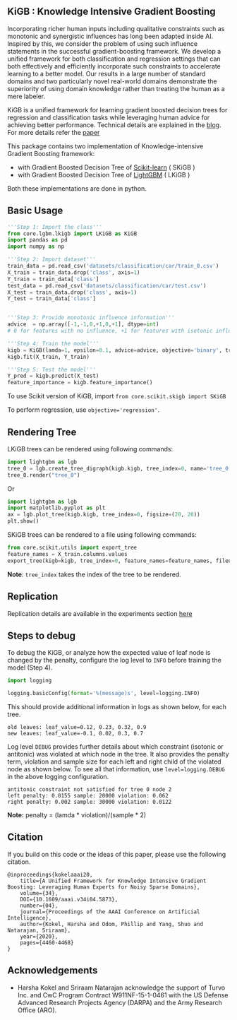 ## KiGB : Knowledge Intensive Gradient Boosting

Incorporating richer human inputs including qualitative constraints such as monotonic and synergistic influences has long been adapted inside AI. Inspired by this, we consider the problem of using such influence statements in the successful gradient-boosting framework. We develop a unified framework for both classification and regression settings that can both effectively and efficiently incorporate such constraints to accelerate learning to a better model. Our results in a large number of standard domains and two particularly novel real-world domains demonstrate the superiority of using domain knowledge rather than treating the human as a mere labeler.

KiGB is a unified framework for learning gradient boosted decision trees for regression and classification tasks while leveraging human advice for achieving better performance. Technical details are explained in the [blog](https://starling.utdallas.edu/papers/KiGB). For more details refer the [paper](https://personal.utdallas.edu/~hkokel/pdf/Kokel_AAAI20.pdf) 


This package contains two implementation of Knowledge-intensive Gradient Boosting framework:
- with Gradient Boosted Decision Tree of [Scikit-learn](https://scikit-learn.org) ( SKiGB )
- with Gradient Boosted Decision Tree of [LightGBM](https://github.com/microsoft/LightGBM) ( LKiGB )

Both these implementations are done in python.

## Basic Usage

```python
'''Step 1: Import the class'''
from core.lgbm.lkigb import LKiGB as KiGB
import pandas as pd
import numpy as np

'''Step 2: Import dataset'''
train_data = pd.read_csv('datasets/classification/car/train_0.csv')
X_train = train_data.drop('class', axis=1)
Y_train = train_data['class']
test_data = pd.read_csv('datasets/classification/car/test.csv')
X_test = train_data.drop('class', axis=1)
Y_test = train_data['class']


'''Step 3: Provide monotonic influence information'''
advice  = np.array([-1,-1,0,+1,0,+1], dtype=int)
# 0 for features with no influence, +1 for features with isotonic influence, -1 for antitonic influences

'''Step 4: Train the model'''
kigb = KiGB(lamda=1, epsilon=0.1, advice=advice, objective='binary', trees=30)
kigb.fit(X_train, Y_train)

'''Step 5: Test the model'''
Y_pred = kigb.predict(X_test)
feature_importance = kigb.feature_importance()

```

To use Scikit version of KiGB, import `from core.scikit.skigb import SKiGB`

To perform regression, use `objective='regression'`.

## Rendering Tree

LKiGB trees can be rendered using following commands:

```python
import lightgbm as lgb
tree_0 = lgb.create_tree_digraph(kigb.kigb, tree_index=0, name='tree_0')
tree_0.render("tree_0")
```

Or 


```python
import lightgbm as lgb
import matplotlib.pyplot as plt
ax = lgb.plot_tree(kigb.kigb, tree_index=0, figsize=(20, 20))
plt.show()
```

SKiGB trees can be rendered to a file using following commands:

```python  
from core.scikit.utils import export_tree
feature_names = X_train.columns.values
export_tree(kigb=kigb, tree_index=0, feature_names=feature_names, filename="tree_0.png")
```

**Note**: `tree_index` takes the index of the tree to be rendered.

## Replication

Replication details are available in the experiments section [here](https://github.com/starling-lab/KiGB/blob/master/experiments/README.md)

## Steps to debug

To debug the KiGB, or analyze how the expected value of leaf node is changed by the penalty, configure the log level to `INFO` before training the model (Step 4). 

```python
import logging

logging.basicConfig(format='%(message)s', level=logging.INFO)
```   

This should provide additional information in logs as shown below, for each tree.  

```
old leaves: leaf_value=0.12, 0.23, 0.32, 0.9
new leaves: leaf_value=-0.1, 0.02, 0.3, 0.7
```

Log level `DEBUG` provides further details about which constraint (isotonic or antitonic) was violated at which node in the tree. It also provides the penalty term, violation and sample size for each left and right child of the violated node as shown below. To see all that information, use `level=logging.DEBUG` in the above logging configuration.

```
antitonic constraint not satisfied for tree 0 node 2
left penalty: 0.0155 sample: 20000 violation: 0.062
right penalty: 0.002 sample: 30000 violation: 0.0122
```

**Note:** penalty = (lamda * violation)/(sample * 2)   




## Citation

If you build on this code or the ideas of this paper, please use the following citation.

    @inproceedings{kokelaaai20,
     	title={A Unified Framework for Knowledge Intensive Gradient Boosting: Leveraging Human Experts for Noisy Sparse Domains}, 
	    volume={34}, 
    	DOI={10.1609/aaai.v34i04.5873}, 
	    number={04}, 
    	journal={Proceedings of the AAAI Conference on Artificial Intelligence}, 
	    author={Kokel, Harsha and Odom, Phillip and Yang, Shuo and Natarajan, Sriraam}, 
    	year={2020}, 
		pages={4460-4468} 
    }


## Acknowledgements

* Harsha Kokel and Sriraam Natarajan acknowledge the support of Turvo Inc. and CwC Program Contract W911NF-15-1-0461 with the US Defense Advanced Research Projects Agency (DARPA)
and the Army Research Office (ARO).

